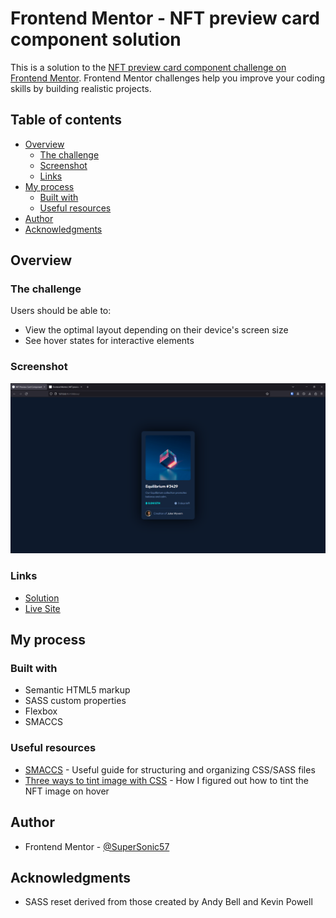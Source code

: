 # Frontend Mentor - NFT preview card component solution

This is a solution to the [NFT preview card component challenge on Frontend Mentor](https://www.frontendmentor.io/challenges/nft-preview-card-component-SbdUL_w0U). Frontend Mentor challenges help you improve your coding skills by building realistic projects. 

## Table of contents

- [Overview](#overview)
  - [The challenge](#the-challenge)
  - [Screenshot](#screenshot)
  - [Links](#links)
- [My process](#my-process)
  - [Built with](#built-with)
  - [Useful resources](#useful-resources)
- [Author](#author)
- [Acknowledgments](#acknowledgments)

## Overview

### The challenge

Users should be able to:

- View the optimal layout depending on their device's screen size
- See hover states for interactive elements

### Screenshot

![](./screenshot.jpg)

### Links

- [Solution](https://github.com/SuperSonic57/FEM_NFTPreviewCardComponent)
- [Live Site]()

## My process

### Built with

- Semantic HTML5 markup
- SASS custom properties
- Flexbox
- SMACCS

### Useful resources

- [SMACCS](https://smacss.com/) - Useful guide for structuring and organizing CSS/SASS files
- [Three ways to tint image with CSS](https://cssfox.co/=maxim-aginsky/log/three-ways-to-tint-image-with-css3-box-shadow-multiple-backgrounds-and-pseudo-elements) - How I figured out how to tint the NFT image on hover

## Author

- Frontend Mentor - [@SuperSonic57](https://www.frontendmentor.io/profile/SuperSonic57)

## Acknowledgments

- SASS reset derived from those created by Andy Bell and Kevin Powell